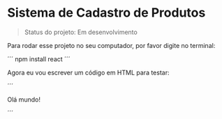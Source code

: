 # Sistema de Cadastro de Produtos

> Status do projeto: Em desenvolvimento

Para rodar esse projeto no seu computador, por favor digite no terminal:

´´´
npm install react
´´´

Agora eu vou escrever um código em HTML para testar:

´´´
<!doctype html>
<html>
 <head>
   <meta charset="utf-8"/>
   <title>Sistema</title>
   </head>
   <body>
     <p>Olá mundo!</p>
     </body>
    </html>
    ´´´
